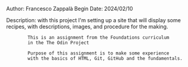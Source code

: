 Author: Francesco Zappalà
Begin Date: 2024/02/10

Description: 
            with this project I'm setting up a site
            that will display some recipes, with descriptions,
            images, and procedure for the making. 
            
            This is an assignment from the Foundations curriculum 
            in the The Odin Project

            Purpose of this assignment is to make some experience
            with the basics of HTML, Git, GitHub and the fundamentals.
